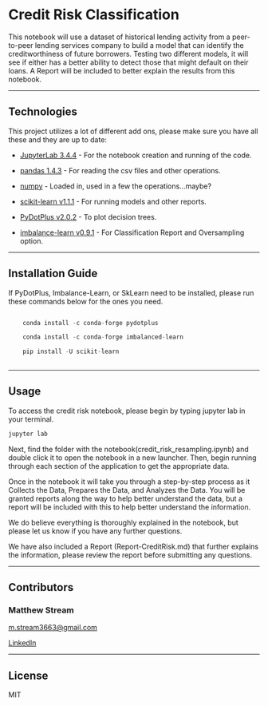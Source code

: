 # Credit Risk Classification

This notebook will use a dataset of historical lending activity from a peer-to-peer lending services company to build a model that can identify the creditworthiness of future borrowers. Testing two different models, it will see if either has a better ability to detect those that might default on their loans. A Report will be included to better explain the results from this notebook.

---

## Technologies

This project utilizes a lot of different add ons, please make sure you have all these and they are up to date:

* [JupyterLab 3.4.4](https://jupyter.org/) - For the notebook creation and running of the code.

* [pandas 1.4.3](https://github.com/pandas-dev/pandas/blob/main/README.md) - For reading the csv files and other operations.

* [numpy](https://https://numpy.org/) - Loaded in, used in a few the operations...maybe?

* [scikit-learn v1.1.1](https://scikit-learn.org/stable/index.html) - For running models and other reports.

* [PyDotPlus v2.0.2](https://pydotplus.readthedocs.io/) - To plot decision trees.

* [imbalance-learn v0.9.1](https://imbalanced-learn.org/stable/user_guide.html) - For Classification Report and Oversampling option.

---

## Installation Guide

If PyDotPlus, Imbalance-Learn, or SkLearn need to be installed, please run these commands below for the ones you need.

```python

    conda install -c conda-forge pydotplus

    conda install -c conda-forge imbalanced-learn

    pip install -U scikit-learn
  
```

---

## Usage

To access the credit risk notebook, please begin by typing jupyter lab in your terminal. 

```python
jupyter lab
```

Next, find the folder with the notebook(credit_risk_resampling.ipynb) and double click it to open the notebook in a new launcher. Then, begin running through each section of the application to get the appropriate data.

Once in the notebook it will take you through a step-by-step process as it Collects the Data, Prepares the Data, and Analyzes the Data.
You will be granted reports along the way to help better understand the data, but a report will be included with this to help better understand the information.

We do believe everything is thoroughly explained in the notebook, but please let us know if you have any further questions.

We have also included a Report (Report-CreditRisk.md) that further explains the information, please review the report before submitting any questions.

---
## Contributors

### Matthew Stream
m.stream3663@gmail.com

[LinkedIn](https://www.linkedin.com/in/matthew-stream-mba-215634102/)

---

## License

MIT
